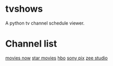 tvshows
=======

A python tv channel schedule viewer.

Channel list
============

[movies now](http://moviesnow.co.in/schedule)
[star movies](http://www.starmovies.in/Schedule/Schedule.aspx)
[hbo](http://www.hbosouthasia.com/movie-schedule.php)
[sony pix](http://www.sonypix.in/schedule.php)
[zee studio](http://zeestudio.tv/schedule/)
